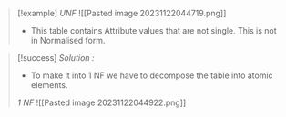 >[!example] 
>*UNF*
> ![[Pasted image 20231122044719.png]]
> - This table contains Attribute values that are not single. This is not in Normalised form.

>[!success] *Solution :*
> - To make it into 1 NF we have to decompose the table into atomic elements.
> 
> *1 NF*
>![[Pasted image 20231122044922.png]]



